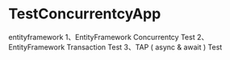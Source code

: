 # TestConcurrentcyApp
entityframework
1、EntityFramework Concurrentcy Test
2、EntityFramework Transaction Test
3、TAP ( async & await ) Test
